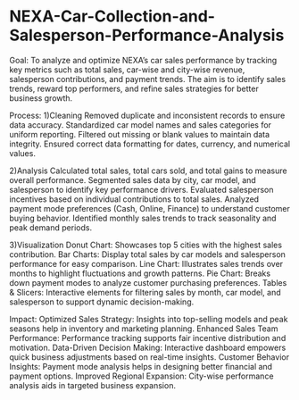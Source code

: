 # NEXA-Car-Collection-and-Salesperson-Performance-Analysis
Goal:
To analyze and optimize NEXA’s car sales performance by tracking key metrics such as total sales, car-wise and city-wise revenue, salesperson contributions, and payment trends. The aim is to identify sales trends, reward top performers, and refine sales strategies for better business growth.

Process:
1)Cleaning
Removed duplicate and inconsistent records to ensure data accuracy.
Standardized car model names and sales categories for uniform reporting.
Filtered out missing or blank values to maintain data integrity.
Ensured correct data formatting for dates, currency, and numerical values.

2)Analysis
Calculated total sales, total cars sold, and total gains to measure overall performance.
Segmented sales data by city, car model, and salesperson to identify key performance drivers.
Evaluated salesperson incentives based on individual contributions to total sales.
Analyzed payment mode preferences (Cash, Online, Finance) to understand customer buying behavior.
Identified monthly sales trends to track seasonality and peak demand periods.

3)Visualization
Donut Chart: Showcases top 5 cities with the highest sales contribution.
Bar Charts: Display total sales by car models and salesperson performance for easy comparison.
Line Chart: Illustrates sales trends over months to highlight fluctuations and growth patterns.
Pie Chart: Breaks down payment modes to analyze customer purchasing preferences.
Tables & Slicers: Interactive elements for filtering sales by month, car model, and salesperson to support dynamic decision-making.

Impact:
Optimized Sales Strategy: Insights into top-selling models and peak seasons help in inventory and marketing planning.
Enhanced Sales Team Performance: Performance tracking supports fair incentive distribution and motivation.
Data-Driven Decision Making: Interactive dashboard empowers quick business adjustments based on real-time insights. 
Customer Behavior Insights: Payment mode analysis helps in designing better financial and payment options. 
Improved Regional Expansion: City-wise performance analysis aids in targeted business expansion.
